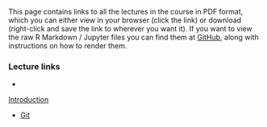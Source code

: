 This page contains links to all the lectures in the course in PDF format, which
you can either view in your browser (click the link) or download (right-click
and save the link to wherever you want it). If you want to view the raw R
Markdown / Jupyter files you can find them at [GitHub](https://github.com/NBISweden/workshop-reproducible-research/tree/GITHUB_BRANCH/lectures),
along with instructions on how to render them.

### Lecture links

*
[Introduction](https://raw.githubusercontent.com/NBISweden/workshop-reproducible-research/GITHUB_BRANCH/lectures/introduction/introduction.pdf)
* [Git](https://raw.githubusercontent.com/NBISweden/workshop-reproducible-research/GITHUB_BRANCH/lectures/git/git.pdf)
